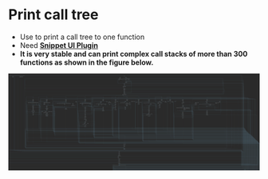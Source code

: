# Print call tree

+ Use to print a call tree to one function
+ Need [**Snippet UI Plugin**](https://github.com/Vector35/snippets)
+ **It is very stable and can print complex call stacks of more than 300 functions as shown in the figure below.**

![1](./picture/300.png)